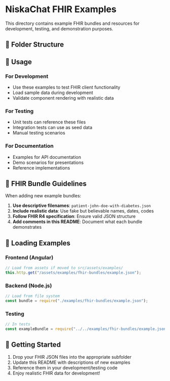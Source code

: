 # NiskaChat FHIR Examples

This directory contains example FHIR bundles and resources for development, testing, and demonstration purposes.

## 📁 Folder Structure

## 🎯 Usage

### For Development

- Use these examples to test FHIR client functionality
- Load sample data during development
- Validate component rendering with realistic data

### For Testing

- Unit tests can reference these files
- Integration tests can use as seed data
- Manual testing scenarios

### For Documentation

- Examples for API documentation
- Demo scenarios for presentations
- Reference implementations

## 📝 FHIR Bundle Guidelines

When adding new example bundles:

1. **Use descriptive filenames**: `patient-john-doe-with-diabetes.json`
2. **Include realistic data**: Use fake but believable names, dates, codes
3. **Follow FHIR R4 specification**: Ensure valid JSON structure
4. **Add comments in this README**: Document what each bundle demonstrates

## 🔗 Loading Examples

### Frontend (Angular)

```typescript
// Load from assets if moved to src/assets/examples/
this.http.get("/assets/examples/fhir-bundles/example.json");
```

### Backend (Node.js)

```javascript
// Load from file system
const bundle = require("./examples/fhir-bundles/example.json");
```

### Testing

```javascript
// In tests
const exampleBundle = require("../../examples/fhir-bundles/example.json");
```

## 🚀 Getting Started

1. Drop your FHIR JSON files into the appropriate subfolder
2. Update this README with descriptions of new examples
3. Reference them in your development/testing code
4. Enjoy realistic FHIR data for development!
